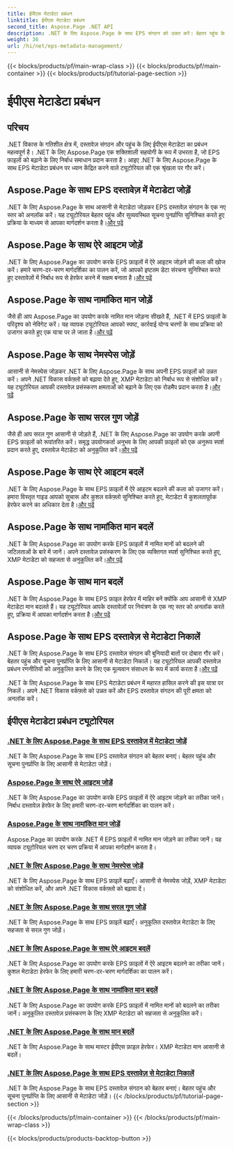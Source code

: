 ```yaml
---
title: ईपीएस मेटाडेटा प्रबंधन
linktitle: ईपीएस मेटाडेटा प्रबंधन
second_title: Aspose.Page .NET API
description: .NET के लिए Aspose.Page के साथ EPS संगठन को उन्नत करें। बेहतर पहुंच के लिए आसानी से मेटाडेटा जोड़ें। ईपीएस मेटाडेटा प्रबंधन ट्यूटोरियल का अन्वेषण करें।
weight: 36
url: /hi/net/eps-metadata-management/
---
```


{{< blocks/products/pf/main-wrap-class >}}
{{< blocks/products/pf/main-container >}}
{{< blocks/products/pf/tutorial-page-section >}}

# ईपीएस मेटाडेटा प्रबंधन


## परिचय

.NET विकास के गतिशील क्षेत्र में, दस्तावेज़ संगठन और पहुंच के लिए ईपीएस मेटाडेटा का प्रबंधन महत्वपूर्ण है। .NET के लिए Aspose.Page एक शक्तिशाली सहयोगी के रूप में उभरता है, जो EPS फ़ाइलों को बढ़ाने के लिए निर्बाध समाधान प्रदान करता है। आइए .NET के लिए Aspose.Page के साथ EPS मेटाडेटा प्रबंधन पर ध्यान केंद्रित करने वाले ट्यूटोरियल की एक श्रृंखला पर गौर करें।

## Aspose.Page के साथ EPS दस्तावेज़ में मेटाडेटा जोड़ें
.NET के लिए Aspose.Page के साथ आसानी से मेटाडेटा जोड़कर EPS दस्तावेज़ संगठन के एक नए स्तर को अनलॉक करें। यह ट्यूटोरियल बेहतर पहुंच और सुव्यवस्थित सूचना पुनर्प्राप्ति सुनिश्चित करते हुए प्रक्रिया के माध्यम से आपका मार्गदर्शन करता है।[और पढ़ें](./add-metadata-to-eps-document/)

## Aspose.Page के साथ ऐरे आइटम जोड़ें
 .NET के लिए Aspose.Page का उपयोग करके EPS फ़ाइलों में ऐरे आइटम जोड़ने की कला की खोज करें। हमारे चरण-दर-चरण मार्गदर्शिका का पालन करें, जो आपको इष्टतम डेटा संरचना सुनिश्चित करते हुए दस्तावेज़ों में निर्बाध रूप से हेरफेर करने में सक्षम बनाता है।[और पढ़ें](./modify-eps-metadata-add-array-items/)

## Aspose.Page के साथ नामांकित मान जोड़ें
 जैसे ही आप Aspose.Page का उपयोग करके नामित मान जोड़ना सीखते हैं, .NET में EPS फ़ाइलों के परिदृश्य को नेविगेट करें। यह व्यापक ट्यूटोरियल आपको स्पष्ट, कार्रवाई योग्य चरणों के साथ प्रक्रिया को उजागर करते हुए एक यात्रा पर ले जाता है।[और पढ़ें](./modify-eps-metadata-add-named-value/)

## Aspose.Page के साथ नेमस्पेस जोड़ें
 आसानी से नेमस्पेस जोड़कर .NET के लिए Aspose.Page के साथ अपनी EPS फ़ाइलों को उन्नत करें। अपने .NET विकास वर्कफ़्लो को बढ़ावा देते हुए, XMP मेटाडेटा को निर्बाध रूप से संशोधित करें। यह ट्यूटोरियल आपकी दस्तावेज़ प्रसंस्करण क्षमताओं को बढ़ाने के लिए एक रोडमैप प्रदान करता है।[और पढ़ें](./modify-eps-metadata-add-namespace/)

## Aspose.Page के साथ सरल गुण जोड़ें
 जैसे ही आप सरल गुण आसानी से जोड़ते हैं, .NET के लिए Aspose.Page का उपयोग करके अपनी EPS फ़ाइलों को रूपांतरित करें। समृद्ध उपयोगकर्ता अनुभव के लिए आपकी फ़ाइलों को एक अनुरूप स्पर्श प्रदान करते हुए, दस्तावेज़ मेटाडेटा को अनुकूलित करें।[और पढ़ें](./modify-eps-metadata-add-simple-properties/)

## Aspose.Page के साथ ऐरे आइटम बदलें
 .NET के लिए Aspose.Page के साथ EPS फ़ाइलों में ऐरे आइटम बदलने की कला को उजागर करें। हमारा विस्तृत गाइड आपको सुचारू और कुशल वर्कफ़्लो सुनिश्चित करते हुए, मेटाडेटा में कुशलतापूर्वक हेरफेर करने का अधिकार देता है।[और पढ़ें](./modify-eps-metadata-change-array-items/)

## Aspose.Page के साथ नामांकित मान बदलें
 .NET के लिए Aspose.Page का उपयोग करके EPS फ़ाइलों में नामित मानों को बदलने की जटिलताओं के बारे में जानें। अपने दस्तावेज़ प्रसंस्करण के लिए एक व्यक्तिगत स्पर्श सुनिश्चित करते हुए, XMP मेटाडेटा को सहजता से अनुकूलित करें।[और पढ़ें](./modify-eps-metadata-change-named-value/)

## Aspose.Page के साथ मान बदलें
 .NET के लिए Aspose.Page के साथ EPS फ़ाइल हेरफेर में माहिर बनें क्योंकि आप आसानी से XMP मेटाडेटा मान बदलते हैं। यह ट्यूटोरियल आपके दस्तावेज़ों पर नियंत्रण के एक नए स्तर को अनलॉक करते हुए, प्रक्रिया में आपका मार्गदर्शन करता है।[और पढ़ें](./modify-eps-metadata-change-values/)

## Aspose.Page के साथ EPS दस्तावेज़ से मेटाडेटा निकालें
 .NET के लिए Aspose.Page के साथ EPS दस्तावेज़ संगठन की बुनियादी बातों पर दोबारा गौर करें। बेहतर पहुंच और सूचना पुनर्प्राप्ति के लिए आसानी से मेटाडेटा निकालें। यह ट्यूटोरियल आपकी दस्तावेज़ प्रबंधन रणनीतियों को अनुकूलित करने के लिए एक मूल्यवान संसाधन के रूप में कार्य करता है।[और पढ़ें](./extract-metadata-from-eps-document/)

.NET के लिए Aspose.Page के साथ EPS मेटाडेटा प्रबंधन में महारत हासिल करने की इस यात्रा पर निकलें। अपने .NET विकास वर्कफ़्लो को उन्नत करें और EPS दस्तावेज़ संगठन की पूरी क्षमता को अनलॉक करें।
## ईपीएस मेटाडेटा प्रबंधन ट्यूटोरियल
### [.NET के लिए Aspose.Page के साथ EPS दस्तावेज़ में मेटाडेटा जोड़ें](./add-metadata-to-eps-document/)
.NET के लिए Aspose.Page के साथ EPS दस्तावेज़ संगठन को बेहतर बनाएं। बेहतर पहुंच और सूचना पुनर्प्राप्ति के लिए आसानी से मेटाडेटा जोड़ें।
### [Aspose.Page के साथ ऐरे आइटम जोड़ें](./modify-eps-metadata-add-array-items/)
.NET के लिए Aspose.Page का उपयोग करके EPS फ़ाइलों में ऐरे आइटम जोड़ने का तरीका जानें। निर्बाध दस्तावेज़ हेरफेर के लिए हमारी चरण-दर-चरण मार्गदर्शिका का पालन करें।
### [Aspose.Page के साथ नामांकित मान जोड़ें](./modify-eps-metadata-add-named-value/)
Aspose.Page का उपयोग करके .NET में EPS फ़ाइलों में नामित मान जोड़ने का तरीका जानें। यह व्यापक ट्यूटोरियल चरण दर चरण प्रक्रिया में आपका मार्गदर्शन करता है।
### [.NET के लिए Aspose.Page के साथ नेमस्पेस जोड़ें](./modify-eps-metadata-add-namespace/)
.NET के लिए Aspose.Page के साथ EPS फ़ाइलें बढ़ाएँ। आसानी से नेमस्पेस जोड़ें, XMP मेटाडेटा को संशोधित करें, और अपने .NET विकास वर्कफ़्लो को बढ़ावा दें।
### [.NET के लिए Aspose.Page के साथ सरल गुण जोड़ें](./modify-eps-metadata-add-simple-properties/)
.NET के लिए Aspose.Page के साथ EPS फ़ाइलें बढ़ाएँ। अनुकूलित दस्तावेज़ मेटाडेटा के लिए सहजता से सरल गुण जोड़ें।
### [.NET के लिए Aspose.Page के साथ ऐरे आइटम बदलें](./modify-eps-metadata-change-array-items/)
.NET के लिए Aspose.Page का उपयोग करके EPS फ़ाइलों में ऐरे आइटम बदलने का तरीका जानें। कुशल मेटाडेटा हेरफेर के लिए हमारी चरण-दर-चरण मार्गदर्शिका का पालन करें।
### [.NET के लिए Aspose.Page के साथ नामांकित मान बदलें](./modify-eps-metadata-change-named-value/)
.NET के लिए Aspose.Page का उपयोग करके EPS फ़ाइलों में नामित मानों को बदलने का तरीका जानें। अनुकूलित दस्तावेज़ प्रसंस्करण के लिए XMP मेटाडेटा को सहजता से अनुकूलित करें।
### [.NET के लिए Aspose.Page के साथ मान बदलें](./modify-eps-metadata-change-values/)
.NET के लिए Aspose.Page के साथ मास्टर ईपीएस फ़ाइल हेरफेर। XMP मेटाडेटा मान आसानी से बदलें।
### [.NET के लिए Aspose.Page के साथ EPS दस्तावेज़ से मेटाडेटा निकालें](./extract-metadata-from-eps-document/)
.NET के लिए Aspose.Page के साथ EPS दस्तावेज़ संगठन को बेहतर बनाएं। बेहतर पहुंच और सूचना पुनर्प्राप्ति के लिए आसानी से मेटाडेटा जोड़ें।
{{< /blocks/products/pf/tutorial-page-section >}}

{{< /blocks/products/pf/main-container >}}
{{< /blocks/products/pf/main-wrap-class >}}

{{< blocks/products/products-backtop-button >}}
